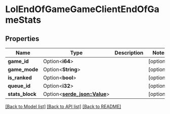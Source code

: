 # LolEndOfGameGameClientEndOfGameStats

## Properties

Name | Type | Description | Notes
------------ | ------------- | ------------- | -------------
**game_id** | Option<**i64**> |  | [optional]
**game_mode** | Option<**String**> |  | [optional]
**is_ranked** | Option<**bool**> |  | [optional]
**queue_id** | Option<**i32**> |  | [optional]
**stats_block** | Option<[**serde_json::Value**](.md)> |  | [optional]

[[Back to Model list]](../README.md#documentation-for-models) [[Back to API list]](../README.md#documentation-for-api-endpoints) [[Back to README]](../README.md)


